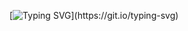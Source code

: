 [![Typing SVG](https://readme-typing-svg.herokuapp.com?font=open+sense&size=18&duration=7000&color=00F74A&background=0900FF00&center=true&vCenter=true&lines=Hello+there.)](https://git.io/typing-svg)

<!--
**mr0sheatfish/mr0sheatfish** is a ✨ _special_ ✨ repository because its `README.md` (this file) appears on your GitHub profile.

Here are some ideas to get you started:

- 🔭 I’m currently working on ...
- 🌱 I’m currently learning ...
- 👯 I’m looking to collaborate on ...
- 🤔 I’m looking for help with ...
- 💬 Ask me about ...
- 📫 How to reach me: ...
- 😄 Pronouns: ...
- ⚡ Fun fact: ...
-->
